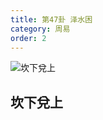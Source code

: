 ```yaml
---
title: 第47卦 泽水困
category: 周易
order: 2
---
```


![坎下兌上](https://upload.wikimedia.org/wikipedia/commons/0/07/Yijing-47-2.png)

## 坎下兌上